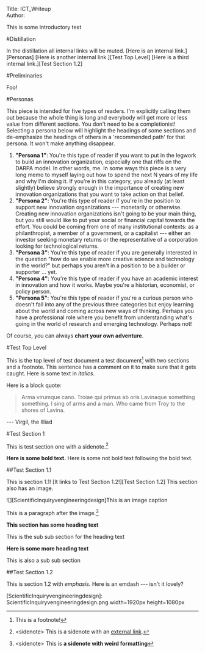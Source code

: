 Title: ICT_Writeup  
Author:

This is some introductory text

#Distillation

In the distillation all internal links will be muted. [Here is an internal link.][Personas] [Here is another internal link.][Test Top Level] [Here is a third internal link.][Test Section 1.2]

#Preliminaries

Foo!

#Personas

This piece is intended for five types of readers. I'm explicitly calling them out because the whole thing is long and everybody will get more or less value from different sections. You don't need to be a completionist! Selecting a persona below will highlight the headings of some sections and de-emphasize the headings of others in a 'recommended path' for that persona. It won't make anything disappear.

1. **"Persona 1"**: You're this type of reader if you want to put in the legwork to build an innovation organization, especially one that riffs on the DARPA model. In other words, me. In some ways this piece is a very long memo to myself laying out how to spend the next N years of my life and why I'm doing it. If you're in this category, you already (at least slightly) believe strongly enough in the importance of creating new innovation organizations that you want to take action on that belief.
2. **"Persona 2"**: You're this type of reader if you're in the position to support new innovation organizations --- monetarily or otherwise. Creating new innovation organizations isn't going to be your main thing, but you still would like to put your social or financial capital towards the effort. You could be coming from one of many institutional contexts: as a philanthropist, a member of a government, or a capitalist --- either an investor seeking monetary returns or the representative of a corporation looking for technological returns.
3. **"Persona 3"**: You're this type of reader if you are generally interested in the question "how do we enable more creative science and technology in the world?" but perhaps you aren't in a position to be a builder or supporter ... yet.
4. **"Persona 4"**: You're this type of reader if you have an academic interest in innovation and how it works. Maybe you're a historian, economist, or policy person.
5. **"Persona 5"**: You're this type of reader if you're a curious person who doesn't fall into any of the previous three categories but enjoy learning about the world and coming across new ways of thinking. Perhaps you have a professional role where you benefit from understanding what's going in the world of research and emerging technology. Perhaps not!

Of course, you can always **chart your own adventure**.

#Test Top Level

This is the top level of test document a test document[^fn1] with two sections and a footnote. This sentence has a comment on it to make sure that it gets caught. Here is some text in *italics*.

Here is a block quote:

> Arma virumque cano. Troiae qui primus ab oris Lavinaque something something. I sing of arms and a man. Who came from Troy to the shores of Lavina.

--- Virgil, the Illiad

#Test Section 1

This is test section one with a sidenote.[^fn2]

**Here is some bold text.** Here is some not bold text following the bold text.

##Test Section 1.1

This is section 1.1! [It links to Test Section 1.2!][Test Section 1.2] This section also has an image.

![][ScientificInquiryvengineeringdesign]This is an image caption

This is a paragraph after the image.[^fn3]

**This section has some heading text**

This is the sub sub section for the heading text

**Here is some more heading text**

This is also a sub sub section

##Test Section 1.2

This is section 1.2 with *emphasis.* Here is an emdash --- isn't it lovely?

[ScientificInquiryvengineeringdesign]: ScientificInquiryvengineeringdesign.png width=1920px height=1080px

[^fn1]: This is a footnote!

[^fn2]: \<sidenote\> This is a sidenote with an [external link](http://benjaminreinhardt.com/wddw).

[^fn3]: \<sidenote\> This is **a sidenote with weird formatting**
